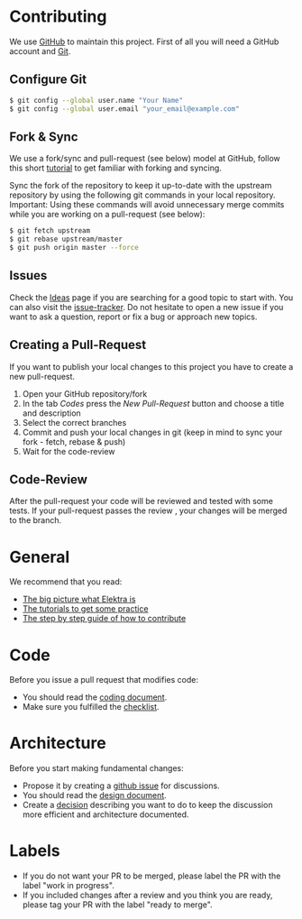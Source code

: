# Contributing

We use [GitHub](https://github.com/ElektraInitiative/libelektra/) to maintain this project. First of all you will need a GitHub account and [Git](https://www.git-scm.com/).

## Configure Git

```sh
$ git config --global user.name "Your Name"
$ git config --global user.email "your_email@example.com"
```

## Fork & Sync 

We use a fork/sync and pull-request (see below) model at GitHub, follow this short [tutorial](https://help.github.com/articles/fork-a-repo/) to get familiar with forking and syncing.

Sync the fork of the repository to keep it up-to-date with the upstream repository by using the following git commands in your local repository. Important: Using these commands will avoid unnecessary merge commits while you are working on a pull-request (see below):

```sh
$ git fetch upstream
$ git rebase upstream/master
$ git push origin master --force
```

## Issues

Check the [Ideas](/doc/IDEAS.md) page if you are searching for a good topic to start with. You can also visit the [issue-tracker](https://github.com/ElektraInitiative/libelektra/issues). Do not hesitate to open a new issue if you want to ask a question, report or fix a bug or approach new topics.

## Creating a Pull-Request

If you want to publish your local changes to this project you have to create a new pull-request.

1. Open your GitHub repository/fork
2. In the tab *Codes* press the *New Pull-Request* button and choose a title and description
3. Select the correct branches 
4. Commit and push your local changes in git (keep in mind to sync your fork - fetch, rebase & push) 
5. Wait for the code-review

## Code-Review

After the pull-request your code will be reviewed and tested with some tests. If your pull-request passes the review , your changes will be merged to the branch.

# General

We recommend that you read:

- [The big picture what Elektra is](/doc/BIGPICTURE.md)
- [The tutorials to get some practice](/doc/tutorials/)
- [The step by step guide of how to contribute](/doc/tutorials/contributing-clion.md)

# Code

Before you issue a pull request that modifies code:

- You should read the [coding document](/doc/CODING.md).
- Make sure you fulfilled the [checklist](/.github/PULL_REQUEST_TEMPLATE.md).

# Architecture

Before you start making fundamental changes:

- Propose it by creating a [github issue](https://github.com/ElektraInitiative/libelektra/issues/new)
  for discussions.
- You should read the [design document](/doc/DESIGN.md).
- Create a [decision](/doc/decisions/README.md) describing you want to do
  to keep the discussion more efficient and architecture documented.

# Labels

- If you do not want your PR to be merged, please label
  the PR with the label "work in progress".
- If you included changes after a review and you think you
  are ready, please tag your PR with the label "ready to merge".
